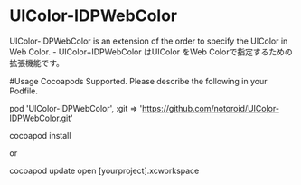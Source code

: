 # UIColor-IDPWebColor
UIColor-IDPWebColor is an extension of the order to specify the UIColor in Web Color. - UIColor+IDPWebColor はUIColor をWeb Colorで指定するための拡張機能です。

#Usage
Cocoapods Supported. Please describe the following in your Podfile.

pod 'UIColor-IDPWebColor', :git => 'https://github.com/notoroid/UIColor-IDPWebColor.git'

cocoapod install

or

cocoapod update open [yourproject].xcworkspace
